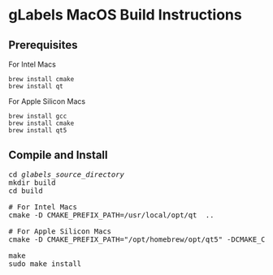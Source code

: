 gLabels MacOS Build Instructions
================================

## Prerequisites

For Intel Macs
```
brew install cmake
brew install qt
```

For Apple Silicon Macs
```
brew install gcc
brew install cmake
brew install qt5
```



## Compile and Install

<pre>
cd <i>glabels_source_directory</i>
mkdir build
cd build

# For Intel Macs
cmake -D CMAKE_PREFIX_PATH=/usr/local/opt/qt  ..

# For Apple Silicon Macs
cmake -D CMAKE_PREFIX_PATH="/opt/homebrew/opt/qt5" -DCMAKE_C_COMPILER=/opt/homebrew/bin/gcc-11 -DCMAKE_CXX_COMPILER=/opt/homebrew/bin/g++-11  ..

make
sudo make install
</pre>
